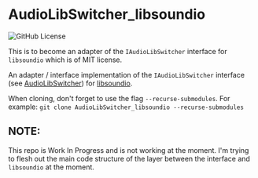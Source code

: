 # AudioLibSwitcher_libsoundio

![GitHub License](https://img.shields.io/github/license/razterizer/AudioLibSwitcher_libsoundio?color=blue)

This is to become an adapter of the `IAudioLibSwitcher` interface for `libsoundio` which is of MIT license.

An adapter / interface implementation of the `IAudioLibSwitcher` interface (see [AudioLibSwitcher](https://github.com/razterizer/AudioLibSwitcher)) for [libsoundio]([https://github.com/kcat/openal-soft](https://github.com/andrewrk/libsoundio)).

When cloning, don't forget to use the flag `--recurse-submodules`. For example: `git clone AudioLibSwitcher_libsoundio --recurse-submodules`

## NOTE:

This repo is Work In Progress and is not working at the moment.
I'm trying to flesh out the main code structure of the layer between the interface and `libsoundio` at the moment.
